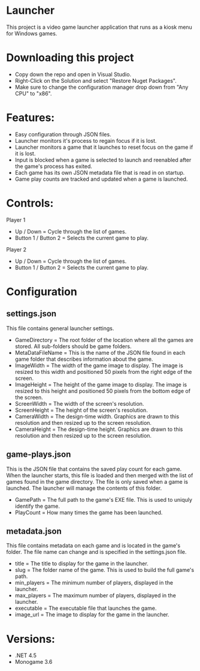 # Launcher
This project is a video game launcher application that runs as a kiosk menu for Windows games.

# Downloading this project
- Copy down the repo and open in Visual Studio.
- Right-Click on the Solution and select "Restore Nuget Packages".
- Make sure to change the configuration manager drop down from "Any CPU" to "x86".

# Features:
- Easy configuration through JSON files.
- Launcher monitors it's process to regain focus if it is lost.
- Launcher monitors a game that it launches to reset focus on the game if it is lost.
- Input is blocked when a game is selected to launch and reenabled after the game's process has exited.
- Each game has its own JSON metadata file that is read in on startup.
- Game play counts are tracked and updated when a game is launched.

# Controls:
Player 1
- Up / Down           = Cycle through the list of games.
- Button 1 / Button 2 = Selects the current game to play.

Player 2
- Up / Down           = Cycle through the list of games.
- Button 1 / Button 2 = Selects the current game to play.

# Configuration
## settings.json
This file contains general launcher settings.
- GameDirectory    = The root folder of the location where all the games are stored. All sub-folders should be game folders.
- MetaDataFileName = This is the name of the JSON file found in each game folder that describes information about the game.
- ImageWidth       = The width of the game image to display.  The image is resized to this width and positioned 50 pixels from the right edge of the screen.
- ImageHeight      = The height of the game image to display.  The image is resized to this height and positioned 50 pixels from the bottom edge of the screen.
- ScreenWidth      = The width of the screen's resolution.
- ScreenHeight     = The height of the screen's resolution.
- CameraWidth      = The design-time width. Graphics are drawn to this resolution and then resized up to the screen resolution.
- CameraHeight     = The design-time height. Graphics are drawn to this resolution and then resized up to the screen resolution.

## game-plays.json
This is the JSON file that contains the saved play count for each game.  When the launcher starts, this file is loaded and then merged with the list of games found in the game directory.  The file is only saved when a game is launched.  The launcher will manage the contents of this folder.
- GamePath  = The full path to the game's EXE file.  This is used to uniquly identify the game.
- PlayCount = How many times the game has been launched.

## metadata.json
This file contains metadata on each game and is located in the game's folder.  The file name can change and is specified in the settings.json file.
- title       = The title to display for the game in the launcher.
- slug        = The folder name of the game.  This is used to build the full game's path.
- min_players = The minimum number of players, displayed in the launcher.
- max_players = The maximum number of players, displayed in the launcher.
- executable  = The executable file that launches the game.
- image_url   = The image to display for the game in the launcher.

# Versions:
- .NET 4.5
- Monogame 3.6